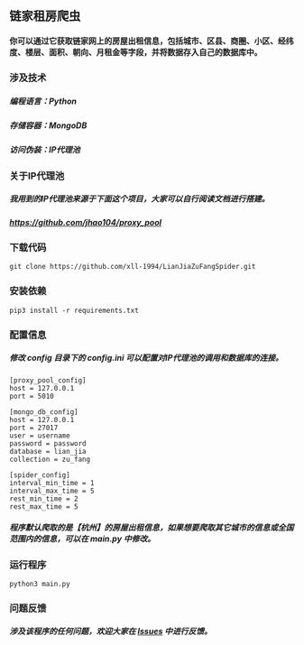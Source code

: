 ## 链家租房爬虫
#### 你可以通过它获取链家网上的房屋出租信息，包括城市、区县、商圈、小区、经纬度、楼层、面积、朝向、月租金等字段，并将数据存入自己的数据库中。
### 涉及技术
##### 编程语言：Python
##### 存储容器：MongoDB
##### 访问伪装：IP代理池
### 关于IP代理池
##### 我用到的IP代理池来源于下面这个项目，大家可以自行阅读文档进行搭建。
##### https://github.com/jhao104/proxy_pool
### 下载代码
```
git clone https://github.com/xll-1994/LianJiaZuFangSpider.git
```
### 安装依赖
```
pip3 install -r requirements.txt
```
### 配置信息
##### 修改 config 目录下的 config.ini 可以配置对IP代理池的调用和数据库的连接。
```
[proxy_pool_config]
host = 127.0.0.1
port = 5010

[mongo_db_config]
host = 127.0.0.1
port = 27017
user = username
password = password
database = lian_jia
collection = zu_fang

[spider_config]
interval_min_time = 1
interval_max_time = 5
rest_min_time = 2
rest_max_time = 5
```
##### 程序默认爬取的是【杭州】的房屋出租信息，如果想要爬取其它城市的信息或全国范围内的信息，可以在 main.py 中修改。
### 运行程序
```
python3 main.py
```
### 问题反馈
##### 涉及该程序的任何问题，欢迎大家在 [Issues](https://github.com/xll-1994/Spider-Collection/issues) 中进行反馈。